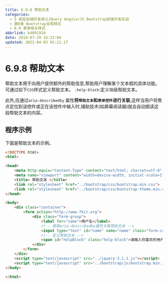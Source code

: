 ```yaml
---
title: 6.9.8 帮助文本
categories: 
  - 5 疯狂前端开发讲义JQuery AngularJS Bootstrap前端开发实战
  - 第6章 Bootstrap全局样式
  - 6.9 表单相关样式
abbrlink: b4891910
date: 2019-07-29 16:23:04
updated: 2022-04-03 01:21:17
---
```

# 6.9.8 帮助文本 #
帮助文本用于向用户提供额外的帮助信息,帮助用户理解某个文本框的具体功能。可通过如下`CSS`样式定义帮助文本。
`.help-block`:定义块级帮助文本。

此外,应通过`aria-describedby` 属性**将`帮助文本`和`表单控件`进行关联**,这样当用户将焦点定位到该控件或正在该控件中输入时,辅助技术(如屏幕阅读器)就会自动朗读这段帮助文本的内容。

## 程序示例 ##
下面是帮助文本的示例。
```html
<!DOCTYPE html>
<html>

<head>
    <meta http-equiv="Content-Type" content="text/html; charset=utf-8" />
    <meta name="viewport" content="width=device-width, initial-scale=1">
    <title> 帮助文本 </title>
    <link rel="stylesheet" href="../bootstrap/css/bootstrap.min.css">
    <link rel="stylesheet" href="../bootstrap/css/bootstrap-theme.min.css">
</head>

<body>
    <div class="container">
        <form action="http://www.fkit.org">
            <div class="form-group">
                <label for="name">用户名</label>
                <!-- 使用aria-describedby属性关联帮助文本 -->
                <input type="text" id="name" name="name" class="form-control" aria-describedby="helpBlock">
                <!-- 定义帮助文本 -->
                <span id="helpBlock" class="help-block">请输入你喜欢的用户名字</span>
            </div>
        </form>
    </div>
    <script type="text/javascript" src="../jquery-3.1.1.js"></script>
    <script type="text/javascript" src="../bootstrap/js/bootstrap.min.js"></script>
</body>

</html>
```

